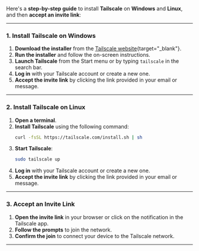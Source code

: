 Here's a **step-by-step guide** to install **Tailscale** on **Windows** and **Linux**, and then **accept an invite link**:

---

### 1. Install Tailscale on Windows

1. **Download the installer** from the [Tailscale website](https://tailscale.com/download/){target="_blank"}.
2. **Run the installer** and follow the on-screen instructions.
3. **Launch Tailscale** from the Start menu or by typing `tailscale` in the search bar.
4. **Log in** with your Tailscale account or create a new one.
5. **Accept the invite link** by clicking the link provided in your email or message.

---

### 2. Install Tailscale on Linux

1. **Open a terminal**.
2. **Install Tailscale** using the following command:
   ```bash
   curl -fsSL https://tailscale.com/install.sh | sh
   ```
3. **Start Tailscale**:
   ```bash
   sudo tailscale up
   ```
4. **Log in** with your Tailscale account or create a new one.
5. **Accept the invite link** by clicking the link provided in your email or message.

---

### 3. Accept an Invite Link

1. **Open the invite link** in your browser or click on the notification in the Tailscale app.
2. **Follow the prompts** to join the network.
3. **Confirm the join** to connect your device to the Tailscale network.

---

